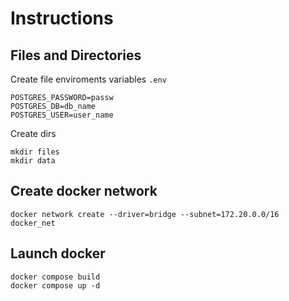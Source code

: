# Instructions

## Files and Directories

Create file enviroments variables `.env`

    POSTGRES_PASSWORD=passw
    POSTGRES_DB=db_name
    POSTGRES_USER=user_name

Create dirs

    mkdir files
    mkdir data

## Create docker network

    docker network create --driver=bridge --subnet=172.20.0.0/16 docker_net

## Launch docker

    docker compose build
    docker compose up -d

